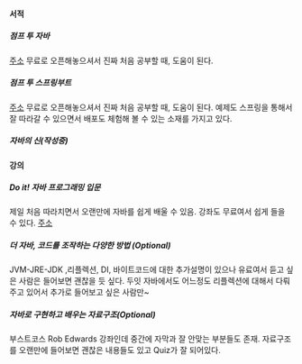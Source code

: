 #### 서적

##### 점프 투 자바
[주소](https://wikidocs.net/book/31)
무료로 오픈해놓으셔서 진짜 처음 공부할 때, 도움이 된다.

##### 점프 투 스프링부트
[주소](https://wikidocs.net/book/7601)
무료로 오픈해놓으셔서 진짜 처음 공부할 때, 도움이 된다.
예제도 스프링을 통해서 잘 따라갈 수 있으면서 배포도 체험해 볼 수 있는 소재를 가지고 있다.

##### 자바의 신(작성중)
#### 강의

##### Do it! 자바 프로그래밍 입문

제일 처음 따라치면서 오랜만에 자바를 쉽게 배울 수 있음. 강좌도 무료여서 쉽게 들을 수 있다.
[주소](https://www.inflearn.com/course/자바-프로그래밍-입문/)

##### 더 자바, 코드를 조작하는 다양한 방법 (Optional)

JVM-JRE-JDK ,리플렉션, DI, 바이트코드에 대한 추가설명이 있으나 유료여서 듣고 싶은 사람은 들어보면 괜찮을 듯 싶다.
두잇 자바에서도 어느정도 리플렉션에 대해서 다뤄주고 있어서 추가로 들어보고 싶은 사람만~

##### 자바로 구현하고 배우는 자료구조(Optional)
부스트코스 Rob Edwards 강좌인데 중간에 자막과 잘 안맞는 부분들도 존재.
자료구조를 오랜만에 들어보면 괜찮은 내용들도 있고 Quiz가 잘 되어있다.
